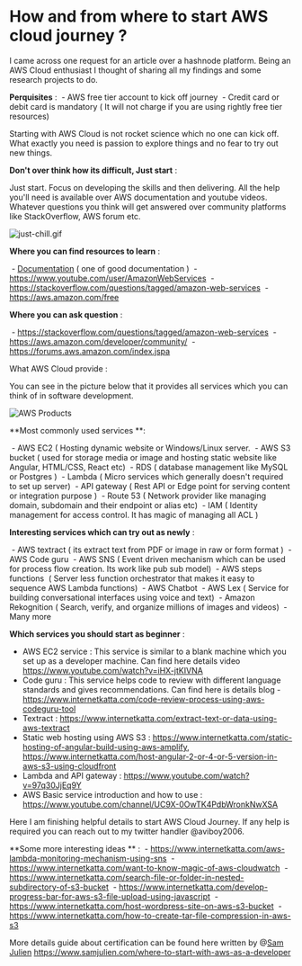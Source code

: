 # How and from where to start AWS cloud journey ?

I came across one request for an article over a hashnode platform. Being an AWS Cloud enthusiast I thought of sharing all my findings and some research projects to do. 

**Perquisites** : 
 - AWS free tier account to kick off journey
 - Credit card or debit card is mandatory ( It will not charge if you are using rightly free tier resources)

Starting with AWS Cloud is not rocket science which no one can kick off. What exactly you need is passion to explore things and no fear to try out new things. 

**Don't over think how its difficult, Just start** :

Just start. Focus on developing the skills and then delivering. All the help you'll need is available over AWS documentation and youtube videos. Whatever questions you think will get answered over community platforms like StackOverflow, AWS forum etc.

![just-chill.gif](https://cdn.hashnode.com/res/hashnode/image/upload/v1613671548975/DR_zWbJWV.gif)

**Where you can find resources to learn** : 

 - [Documentation](https://docs.aws.amazon.com/) ( one of good documentation ) 
 - https://www.youtube.com/user/AmazonWebServices
 - https://stackoverflow.com/questions/tagged/amazon-web-services
 - https://aws.amazon.com/free

**Where you can ask question** : 

 - https://stackoverflow.com/questions/tagged/amazon-web-services
 - https://aws.amazon.com/developer/community/
 - https://forums.aws.amazon.com/index.jspa

What AWS Cloud provide : 

You can see in the picture below that it provides all services which you can think of in software development.

![AWS Products](https://cdn.hashnode.com/res/hashnode/image/upload/v1613672737064/Z9_vKBLEq.png)

**Most commonly used services **: 

 - AWS EC2 ( Hosting dynamic website or Windows/Linux server. 
 - AWS S3 bucket ( used for storage media or image and hosting static website like Angular, HTML/CSS, React etc) 
 - RDS ( database management like MySQL or Postgres )
 - Lambda ( Micro services which generally doesn't required to set up server) 
 - API gateway ( Rest API or Edge point for serving content or integration purpose ) 
 - Route 53 ( Network provider like managing domain, subdomain and their endpoint or alias etc) 
 - IAM ( Identity management for access control. It has magic of managing all ACL ) 

**Interesting services which can try out as newly** : 

 - AWS textract ( its extract text from PDF or image in raw or form format ) 
 - AWS Code guru
 - AWS SNS ( Event driven mechanism which can be used for process flow creation. Its work like pub sub model)
 - AWS steps functions  ( Server less function orchestrator that makes it easy to sequence AWS Lambda functions)
 - AWS Chatbot
 - AWS Lex ( Service for building conversational interfaces using voice and text) 
 - Amazon Rekognition ( Search, verify, and organize millions of images and videos) 
 - Many more 

**Which services you should start as beginner** : 

- AWS EC2 service : This service is similar to a blank machine which you set up as a developer machine. Can find here details video https://www.youtube.com/watch?v=iHX-jtKIVNA
- Code guru : This service helps code to review with different language standards and gives recommendations. Can find here is details blog - https://www.internetkatta.com/code-review-process-using-aws-codeguru-tool
- Textract : https://www.internetkatta.com/extract-text-or-data-using-aws-textract
- Static web hosting using AWS S3 : https://www.internetkatta.com/static-hosting-of-angular-build-using-aws-amplify, https://www.internetkatta.com/host-angular-2-or-4-or-5-version-in-aws-s3-using-cloudfront
- Lambda and API gateway : https://www.youtube.com/watch?v=97q30JjEq9Y
- AWS Basic service introduction and how to use : https://www.youtube.com/channel/UC9X-0OwTK4PdbWronkNwXSA

Here I am finishing helpful details to start AWS Cloud Journey. If any help is required you can reach out to my twitter handler @aviboy2006. 

**Some more interesting ideas ** : 
 - https://www.internetkatta.com/aws-lambda-monitoring-mechanism-using-sns
 - https://www.internetkatta.com/want-to-know-magic-of-aws-cloudwatch
 - https://www.internetkatta.com/search-file-or-folder-in-nested-subdirectory-of-s3-bucket
 - https://www.internetkatta.com/develop-progress-bar-for-aws-s3-file-upload-using-javascript
 - https://www.internetkatta.com/host-wordpress-site-on-aws-s3-bucket
 - https://www.internetkatta.com/how-to-create-tar-file-compression-in-aws-s3

More details guide about certification can be found here written by @[Sam Julien](@samjulien) https://www.samjulien.com/where-to-start-with-aws-as-a-developer